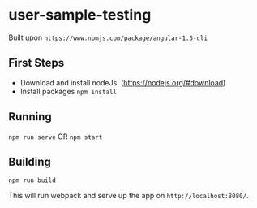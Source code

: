 # user-sample-testing

Built upon `https://www.npmjs.com/package/angular-1.5-cli`

## First Steps
- Download and install nodeJs. (https://nodejs.org/#download)
- Install packages
`npm install`

## Running
`npm run serve` OR `npm start`

## Building

`npm run build`

This will run webpack and serve up the app on `http://localhost:8080/`.
